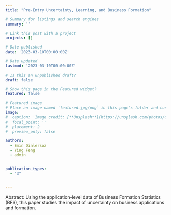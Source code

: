 ```yaml
---
title: "Pre-Entry Uncertainty, Learning, and Business Formation"

# Summary for listings and search engines
summary: ''

# Link this post with a project
projects: []

# Date published
date: '2023-03-10T00:00:00Z'

# Date updated
lastmod: '2023-03-10T00:00:00Z'

# Is this an unpublished draft?
draft: false

# Show this page in the Featured widget?
featured: false

# Featured image
# Place an image named `featured.jpg/png` in this page's folder and customize its options here.
image:
#  caption: 'Image credit: [**Unsplash**](https://unsplash.com/photos/CpkOjOcXdUY)'
#  focal_point: ''
#  placement: 2
#  preview_only: false

authors:
  - Emin Dinlersoz
  - Ying Feng
  - admin


publication_types:
  - "3"


---
```

Abstract: Using the application-level data of Business Formation Statistics (BFS), this paper studies the impact of uncertainty on business applications and formation.